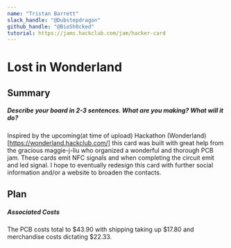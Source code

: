```yaml
---
name: "Tristan Barrett"
slack_handle: "@Dubstepdragon"
github_handle: "@BioSh0cked"
tutorial: https://jams.hackclub.com/jam/hacker-card
---
```


# Lost in Wonderland
## Summary
##### Describe your board in 2-3 sentences. What are you making? What will it do?
Inspired by the upcoming(at time of upload) Hackathon (Wonderland)[https://wonderland.hackclub.com/] this card was built with great help from the gracious maggie-j-liu who organized a wonderful and thorough PCB jam. 
These cards emit NFC signals and when completing the circuit emit and led signal. I hope to eventually redesign this card with further social information and/or a website to broaden the contacts.  

## Plan
##### Associated Costs
The PCB costs total to $43.90 with shipping taking up $17.80 and merchandise costs dictating $22.33.
